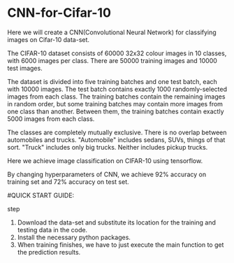 # CNN-for-Cifar-10
Here we will create a CNN(Convolutional Neural Network) for classifying images on Cifar-10 data-set.

The CIFAR-10 dataset consists of 60000 32x32 colour images in 10 classes, with 6000 images per class. There are 50000 training images and 10000 test images. 

The dataset is divided into five training batches and one test batch, each with 10000 images. The test batch contains exactly 1000 randomly-selected images from each class. The training batches contain the remaining images in random order, but some training batches may contain more images from one class than another. Between them, the training batches contain exactly 5000 images from each class. 

The classes are completely mutually exclusive. There is no overlap between automobiles and trucks. "Automobile" includes sedans, SUVs, things of that sort. "Truck" includes only big trucks. Neither includes pickup trucks.

Here we achieve image classification on CIFAR-10 using tensorflow.

By changing hyperparameters of CNN, we achieve 92% accuracy on training set and 72% accuracy on test set.

#QUICK START GUIDE:

step 
1. Download the data-set and substitute its location for the training and testing data in the code. 
2. Install the necessary python packages.
3. When training finishes, we have to just execute the main function to get the prediction results. 
